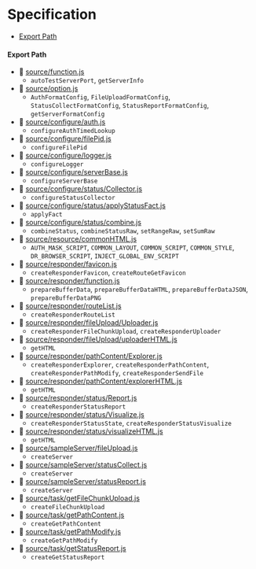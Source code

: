 # Specification

* [Export Path](#export-path)

#### Export Path
+ 📄 [source/function.js](source/function.js)
  - `autoTestServerPort`, `getServerInfo`
+ 📄 [source/option.js](source/option.js)
  - `AuthFormatConfig`, `FileUploadFormatConfig`, `StatusCollectFormatConfig`, `StatusReportFormatConfig`, `getServerFormatConfig`
+ 📄 [source/configure/auth.js](source/configure/auth.js)
  - `configureAuthTimedLookup`
+ 📄 [source/configure/filePid.js](source/configure/filePid.js)
  - `configureFilePid`
+ 📄 [source/configure/logger.js](source/configure/logger.js)
  - `configureLogger`
+ 📄 [source/configure/serverBase.js](source/configure/serverBase.js)
  - `configureServerBase`
+ 📄 [source/configure/status/Collector.js](source/configure/status/Collector.js)
  - `configureStatusCollector`
+ 📄 [source/configure/status/applyStatusFact.js](source/configure/status/applyStatusFact.js)
  - `applyFact`
+ 📄 [source/configure/status/combine.js](source/configure/status/combine.js)
  - `combineStatus`, `combineStatusRaw`, `setRangeRaw`, `setSumRaw`
+ 📄 [source/resource/commonHTML.js](source/resource/commonHTML.js)
  - `AUTH_MASK_SCRIPT`, `COMMON_LAYOUT`, `COMMON_SCRIPT`, `COMMON_STYLE`, `DR_BROWSER_SCRIPT`, `INJECT_GLOBAL_ENV_SCRIPT`
+ 📄 [source/responder/favicon.js](source/responder/favicon.js)
  - `createResponderFavicon`, `createRouteGetFavicon`
+ 📄 [source/responder/function.js](source/responder/function.js)
  - `prepareBufferData`, `prepareBufferDataHTML`, `prepareBufferDataJSON`, `prepareBufferDataPNG`
+ 📄 [source/responder/routeList.js](source/responder/routeList.js)
  - `createResponderRouteList`
+ 📄 [source/responder/fileUpload/Uploader.js](source/responder/fileUpload/Uploader.js)
  - `createResponderFileChunkUpload`, `createResponderUploader`
+ 📄 [source/responder/fileUpload/uploaderHTML.js](source/responder/fileUpload/uploaderHTML.js)
  - `getHTML`
+ 📄 [source/responder/pathContent/Explorer.js](source/responder/pathContent/Explorer.js)
  - `createResponderExplorer`, `createResponderPathContent`, `createResponderPathModify`, `createResponderSendFile`
+ 📄 [source/responder/pathContent/explorerHTML.js](source/responder/pathContent/explorerHTML.js)
  - `getHTML`
+ 📄 [source/responder/status/Report.js](source/responder/status/Report.js)
  - `createResponderStatusReport`
+ 📄 [source/responder/status/Visualize.js](source/responder/status/Visualize.js)
  - `createResponderStatusState`, `createResponderStatusVisualize`
+ 📄 [source/responder/status/visualizeHTML.js](source/responder/status/visualizeHTML.js)
  - `getHTML`
+ 📄 [source/sampleServer/fileUpload.js](source/sampleServer/fileUpload.js)
  - `createServer`
+ 📄 [source/sampleServer/statusCollect.js](source/sampleServer/statusCollect.js)
  - `createServer`
+ 📄 [source/sampleServer/statusReport.js](source/sampleServer/statusReport.js)
  - `createServer`
+ 📄 [source/task/getFileChunkUpload.js](source/task/getFileChunkUpload.js)
  - `createFileChunkUpload`
+ 📄 [source/task/getPathContent.js](source/task/getPathContent.js)
  - `createGetPathContent`
+ 📄 [source/task/getPathModify.js](source/task/getPathModify.js)
  - `createGetPathModify`
+ 📄 [source/task/getStatusReport.js](source/task/getStatusReport.js)
  - `createGetStatusReport`
